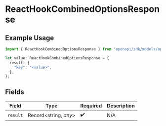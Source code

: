 # ReactHookCombinedOptionsResponse

## Example Usage

```typescript
import { ReactHookCombinedOptionsResponse } from "openapi/sdk/models/operations";

let value: ReactHookCombinedOptionsResponse = {
  result: {
    "key": "<value>",
  },
};
```

## Fields

| Field                 | Type                  | Required              | Description           |
| --------------------- | --------------------- | --------------------- | --------------------- |
| `result`              | Record<string, *any*> | :heavy_check_mark:    | N/A                   |